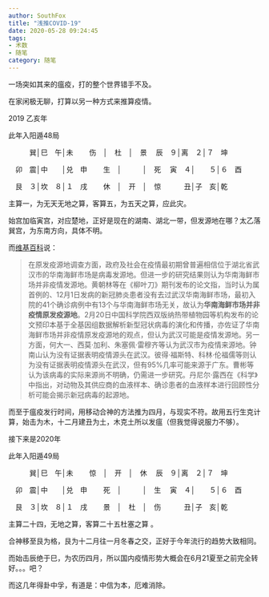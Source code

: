 ```yaml
---
author: SouthFox
title: "浅推COVID-19"
date: 2020-05-28 09:24:45
tags:
- 术数
- 随笔
category: 随笔
---
```


一场突如其来的瘟疫，打的整个世界错手不及。

<!--more-->

在家闲极无聊，打算以另一种方式来推算疫情。

2019 乙亥年

此年入阳遁48局

　　　巽│巳　午│未
　　伤　│　杜　│　景
　辰　９│离　２│７　坤

　卯　震│中　　│兑　申
　　生　│　　　│　死
　寅　４│　　５│６　酉

　艮　３│坎　８│１　戌
　　休　│　开　│　惊
　　　丑│子　亥│乾

主算一，为无天无地之算，客算五，为五天之算，应此灾。

始宫加临寅宫，对应楚地，正好是现在的湖南、湖北一带，但发源地在哪？太乙落巽宫，为东南方向，具体不明。

而[维基百科]([https://zh.wikipedia.org/wiki/2019%E5%86%A0%E7%8A%B6%E7%97%85%E6%AF%92%E7%97%85%E7%96%AB%E6%83%85](https://zh.wikipedia.org/wiki/2019冠状病毒病疫情))说：

>在原发疫源地调查方面，政府及社会在疫情最初期曾普遍相信位于湖北省武汉市的华南海鲜市场是病毒发源地。但进一步的研究结果则认为华南海鲜市场并非疫情发源地。黄朝林等在《柳叶刀》期刊发布的论文指，当时认为属首例的、12月1日发病的新冠肺炎患者没有去过武汉华南海鲜市场，最初入院的41个确诊病例中有13个与华南海鲜市场无关，故认为**华南海鲜市场并非疫情原发疫源地**。2月20日中国科学院西双版纳热带植物园等机构发布的论文预印本基于全基因组数据解析新型冠状病毒的演化和传播，亦佐证了华南海鲜市场并非疫情原发疫源地的观点，但认为武汉可能是疫情发源地。另一方面，何大一、西莫·加利、朱塞佩·雷穆齐等认为武汉市为疫情来源地。钟南山认为没有证据表明疫情源头在武汉。彼得·福斯特、科林·伦福儒等则认为没有证据表明疫情源头在武汉，但有95%几率可能来源于广东。曹彬等认为该病毒的实际来源尚不明确，仍需进一步研究。丹尼尔·露西在《科学》中指出，对动物及其供应商的血液样本、确诊患者的血液样本进行回顾性分析可能会揭示新冠病毒的起源地。

而至于瘟疫发行时间，用移动合神的方法推为四月，与现实不符。故用五行生克计算，始击为木，十二月建丑为土，木克土所以发瘟（但我觉得说服力不够）。



接下来是2020年

此年入阳遁49局

　　　巽│巳　午│未
　　惊　│　开　│　休
　辰　９│离　２│７　坤

　卯　震│中　　│兑　申
　　死　│　　　│　生
　寅　４│　　５│６　酉

　艮　３│坎　８│１　戌
　　景　│　杜　│　伤
　　　丑│子　亥│乾

主算二十四，无地之算，客算二十五杜塞之算 。

合神移至艮为格，艮为十二月往一月冬春之交，正好于今年流行的趋势大致相同。

而始击辰绝于巳，为农历四月，所以国内疫情形势大概会在6月21夏至之前完全转好。。。吧？

而这几年得卦中孚，有道是：中信为本，厄难消除。

